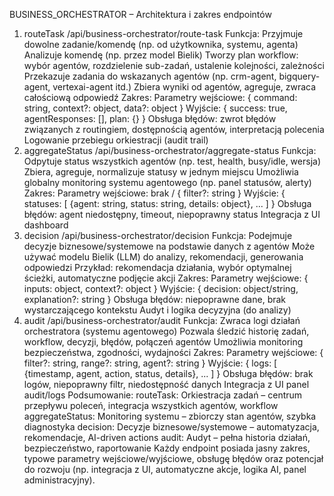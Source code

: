 BUSINESS_ORCHESTRATOR – Architektura i zakres endpointów
1. routeTask /api/business-orchestrator/route-task
Funkcja:
Przyjmuje dowolne zadanie/komendę (np. od użytkownika, systemu, agenta)
Analizuje komendę (np. przez model Bielik)
Tworzy plan workflow: wybór agentów, rozdzielenie sub-zadań, ustalenie kolejności, zależności
Przekazuje zadania do wskazanych agentów (np. crm-agent, bigquery-agent, vertexai-agent itd.)
Zbiera wyniki od agentów, agreguje, zwraca całościową odpowiedź
Zakres:
Parametry wejściowe: { command: string, context?: object, data?: object }
Wyjście: { success: true, agentResponses: [], plan: {} }
Obsługa błędów: zwrot błędów związanych z routingiem, dostępnością agentów, interpretacją polecenia
Logowanie przebiegu orkiestracji (audit trail)
2. aggregateStatus /api/business-orchestrator/aggregate-status
Funkcja:
Odpytuje status wszystkich agentów (np. test, health, busy/idle, wersja)
Zbiera, agreguje, normalizuje statusy w jednym miejscu
Umożliwia globalny monitoring systemu agentowego (np. panel statusów, alerty)
Zakres:
Parametry wejściowe: brak / { filter?: string }
Wyjście: { statuses: [ {agent: string, status: string, details: object}, ... ] }
Obsługa błędów: agent niedostępny, timeout, niepoprawny status
Integracja z UI dashboard
3. decision /api/business-orchestrator/decision
Funkcja:
Podejmuje decyzje biznesowe/systemowe na podstawie danych z agentów
Może używać modelu Bielik (LLM) do analizy, rekomendacji, generowania odpowiedzi
Przykład: rekomendacja działania, wybór optymalnej ścieżki, automatyczne podjęcie akcji
Zakres:
Parametry wejściowe: { inputs: object, context?: object }
Wyjście: { decision: object/string, explanation?: string }
Obsługa błędów: niepoprawne dane, brak wystarczającego kontekstu
Audyt i logika decyzyjna (do analizy)
4. audit /api/business-orchestrator/audit
Funkcja:
Zwraca logi działań orchestratora (systemu agentowego)
Pozwala śledzić historię zadań, workflow, decyzji, błędów, połączeń agentów
Umożliwia monitoring bezpieczeństwa, zgodności, wydajności
Zakres:
Parametry wejściowe: { filter?: string, range?: string, agent?: string }
Wyjście: { logs: [ {timestamp, agent, action, status, details}, ... ] }
Obsługa błędów: brak logów, niepoprawny filtr, niedostępność danych
Integracja z UI panel audit/logs
Podsumowanie:
routeTask: Orkiestracja zadań – centrum przepływu poleceń, integracja wszystkich agentów, workflow
aggregateStatus: Monitoring systemu – zbiorczy stan agentów, szybka diagnostyka
decision: Decyzje biznesowe/systemowe – automatyzacja, rekomendacje, AI-driven actions
audit: Audyt – pełna historia działań, bezpieczeństwo, raportowanie
Każdy endpoint posiada jasny zakres, typowe parametry wejściowe/wyjściowe, obsługę błędów oraz potencjał do rozwoju (np. integracja z UI, automatyczne akcje, logika AI, panel administracyjny).